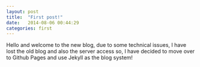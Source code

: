 ```yaml
---
layout: post
title:  "First post!"
date:   2014-08-06 00:44:29
categories: first
---
```


Hello and welcome to the new blog, due to some technical issues, I have lost the old blog and also the server access so, I have decided to move over to Github Pages and use Jekyll as the blog system!
